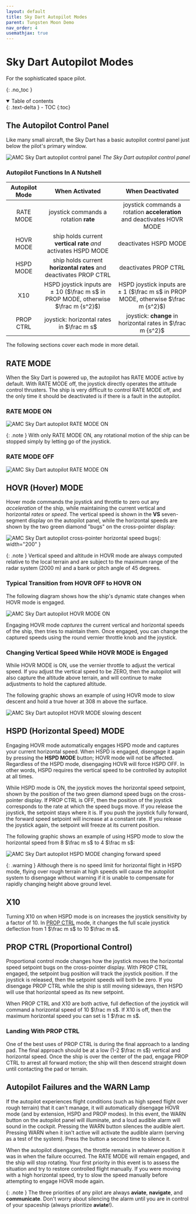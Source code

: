 ```yaml
---
layout: default
title: Sky Dart Autopilot Modes
parent: Tungsten Moon Demo
nav_order: 4
usemathjax: true
---
```


# Sky Dart Autopilot Modes
For the sophisticated space pilot.

{: .no_toc }


<details open markdown="block">
  <summary>
    Table of contents
  </summary>
  {: .text-delta }
- TOC
{:toc}
</details>

## The Autopilot Control Panel
Like many small aircraft, the Sky Dart has a basic autopilot control panel just below the pilot's primary window.

![AMC Sky Dart autopilot control panel](/assets/images/demo/autopilot_panel.png)
*The Sky Dart autopilot control panel*

### Autopilot Functions In A Nutshell

| Autopilot Mode | When Activated | When Deactivated |
|:--:|:--:|:--:|
| RATE MODE | joystick commands a rotation **rate**  | joystick commands a rotation **acceleration** and deactivates HOVR MODE  |
| HOVR MODE | ship holds current **vertical rate** *and* activates HSPD MODE  | deactivates HSPD MODE |
| HSPD MODE | ship holds current **horizontal rates** and deactivates PROP CTRL | deactivates PROP CTRL |
| X10 | HSPD joystick inputs are $\pm$ 10 ($\frac m s$ in PROP MODE, otherwise $\frac m {s^2}$) | HSPD joystick inputs are $\pm$ 1 ($\frac m s$ in PROP MODE, otherwise $\frac m {s^2}$) | 
| PROP CTRL | joystick: horizontal rates in $\frac m s$| joystick: **change** in horizontal rates in $\frac m {s^2}$ | 

The following sections cover each mode in more detail.

## RATE MODE
When the Sky Dart is powered up, the autopilot has RATE MODE active by default. With RATE MODE off, the joystick directly operates the attitude control thrusters. The ship is very difficult to control RATE MODE off, and the only time it should be deactivated is if there is a fault in the autopilot.

### RATE MODE ON
![AMC Sky Dart autopilot RATE MODE ON](/assets/images/demo/skydart_ratemode.svg)

{: .note }
With only RATE MODE ON, any rotational motion of the ship can be stopped simply by letting go of the joystick.

### RATE MODE OFF
![AMC Sky Dart autopilot RATE MODE ON](/assets/images/demo/skydart_noratemode.svg)


## HOVR (Hover) MODE
Hover mode commands the joystick and throttle to zero out any *acceleration* of the ship, while maintaining the current vertical and horizontal *rates* or *speed*. The vertical speed is shown in the **VS** seven-segment display on the autopilot panel, while the horizontal speeds are shown by the two green diamond "bugs" on the cross-pointer display:

![AMC Sky Dart autopilot cross-pointer horizontal speed bugs](/assets/images/demo/hspd_stablerate.png){: width="200" }

{: .note }
Vertical speed and altitude in HOVR mode are always computed relative to the local terrain and are subject to the maximum range of the radar system (2000 m) and a bank or pitch angle of 45 degrees.

### Typical Transition from HOVR OFF to HOVR ON
The following diagram shows how the ship's dynamic state changes when HOVR mode is engaged.

![AMC Sky Dart autopilot HOVR MODE ON](/assets/images/demo/skydart_hovrmode.svg)

Engaging HOVR mode *captures* the current vertical and horizontal speeds of the ship, then tries to maintain them. Once engaged, you can change the captured speeds using the round vernier throttle knob and the joystick.

### Changing Vertical Speed While HOVR MODE is Engaged
While HOVR MODE is ON, use the vernier throttle to adjust the vertical speed. If you adjust the vertical speed to be ZERO, then the autopilot will also capture the altitude above terrain, and will continue to make adjustments to hold the captured altitude.

The following graphic shows an example of using HOVR mode to slow descent and hold a true hover at 308 m above the surface.

![AMC Sky Dart autopilot HOVR MODE slowing descent](/assets/images/demo/skydart_hovrzerorate.svg)

## HSPD (Horizontal Speed) MODE
Engaging HOVR mode automatically engages HSPD mode and captures your current horizontal speed. When HSPD is engaged, disengage it again by pressing the **HSPD MODE** button; HOVR mode will not be affected. Regardless of the HSPD mode, disengaging HOVR will force HSPD OFF. In other words, HSPD requires the vertical speed to be controlled by autopilot at all times.

While HSPD mode is ON, the joystick moves the horizontal speed setpoint, shown by the position of the two green diamond speed bugs on the cross-pointer display. If PROP CTRL is OFF, then the position of the joystick corresponds to the rate at which the speed bugs move. If you release the joystick, the setpoint stays where it is. If you push the joystick fully forward, the forward speed setpoint will increase at a constant rate. If you release the joystick again, the setpoint will freeze at its current position.

The following graphic shows an example of using HSPD mode to slow the horizontal speed from 8 $\frac m s$ to 4 $\frac m s$:

![AMC Sky Dart autopilot HSPD MODE changing forward speed](/assets/images/demo/skydart_hspdchange.svg)

{: .warning }
Although there is no speed limit for horizontal flight in HSPD mode, flying over rough terrain at high speeds will cause the autopilot system to disengage without warning if it is unable to compensate for rapidly changing height above ground level.

## X10
Turning X10 on when HSPD mode is on increases the joystick sensitivity by a factor of 10. In [PROP CTRL](#prop-ctrl-proportional-control) mode, it changes the full scale joystick deflection from 1 $\frac m s$ to 10 $\frac m s$.

## PROP CTRL (Proportional Control)
Proportional control mode changes how the joystick moves the horizontal speed setpoint bugs on the cross-pointer display. With PROP CTRL engaged, the setpoint bug position will track the joystick position. If the joystick is released, then the setpoint speeds will both be zero. If you disengage PROP CTRL while the ship is still moving sideways, then HSPD will use that horizontal speed as its new setpoint.

When PROP CTRL and X10 are both active, full deflection of the joystick will command a horizontal speed of 10 $\frac m s$. If X10 is off, then the maximum horizontal speed you can set is 1 $\frac m s$.

### Landing With PROP CTRL
One of the best uses of PROP CTRL is during the final approach to a landing pad. The final approach should be at a low (1-2 $\frac m s$) vertical and horizontal speed. Once the ship is over the center of the pad, engage PROP CTRL to arrest all forward motion; the ship will then descend straight down until contacting the pad or terrain.

## Autopilot Failures and the WARN Lamp
If the autopilot experiences flight conditions (such as high speed flight over rough terrain) that it can't manage, it will automatically disengage HOVR mode (and by extension, HSPD and PROP modes). In this event, the WARN button on the autopilot panel will illuminate, and a loud audible alarm will sound in the cockpit. Pressing the WARN button silences the audible alert. Pressing WARN when it isn't active will activate the audible alarm (serving as a test of the system). Press the button a second time to silence it.

When the autopilot disengages, the throttle remains in whatever position it was in when the failure occurred. The RATE MODE will remain engaged, and the ship will stop rotating. Your first priority in this event is to assess the situation and try to restore controlled flight manually. If you were moving with a high horizontal speed, try to slow the speed manually before attempting to engage HOVR mode again.

{: .note }
The three priorities of any pilot are always **aviate**, **navigate**, and **communicate**. Don't worry about silencing the alarm until you are in control of your spaceship (always prioritize **aviate**!).
